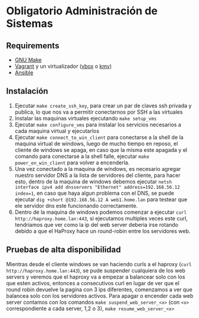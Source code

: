 # Obligatorio Administración de Sistemas


## Requirements
- [GNU Make](https://www.gnu.org/software/make/)
- [Vagrant](https://www.vagrantup.com/) y un virtualizador ([vbox](https://www.virtualbox.org/wiki/Downloads) o [kmv](https://ubuntu.com/blog/kvm-hyphervisor))
- [Ansible](https://docs.ansible.com/ansible/latest/installation_guide/intro_installation.html)

## Instalación

1. Ejecutar `make create_ssh_key`, para crear un par de claves ssh privada y publica, lo que nos va a permitir conectarnos por SSH a las virtuales
2. Instalar las maquinas virtuales ejecutando `make setup_vms`
3. Ejecutar `make configure_vms` para instalar los servicios necesarios a cada maquina virtual y ejecutarlos
4. Ejecutar `make connect_to_win_client` para conectarse a la shell de la maquina virtual de windows, luego de mucho tiempo en reposo, el cliente de windows se apaga, en caso que la misma este apagada y el comando para conectarse a la shell falle, ejecutar  `make power_on_win_client` para volver a encenderla.
5. Una vez conectado a la maquina de windows, es necesario agregar nuestro servidor DNS a la lista de servidores del cliente, para hacer esto, dentro de la maquina de windows debemos ejecutar `netsh interface ipv4 add dnsservers "Ethernet" address=192.168.56.12 index=1`, en caso que haya algun problema con el DNS, se puede ejecutar `dig +short @192.168.56.12 A web1.home.lan` para testear que ele servidor dns este funcionando correctamente.
6. Dentro de la maquina de windows podemos comenzar a ejecutar `curl http://haproxy.home.lan:443`, si ejecutamos multiples veces este curl, tendriamos que ver como la ip del web server deberia irse rotando debido a que el HaProxy hace un round-robin entre los servidores web.


## Pruebas de alta disponibilidad

Mientras desde el cliente windows se van haciendo curls a el haproxy (`curl http://haproxy.home.lan:443`), se pude suspender cualquiera de los web servers y veremos que el haproxy va a empezar a balancear solo con los que esten activos, entonces a consecutivos curl en lugar de ver que el round robin devuelve la pagina con 3 ips diferentes, comenzamos a ver que balancea solo con los servidores activos. Para apagar o encender cada web server contamos con los comandos `make suspend_web_server_<x>` (con `<x>` correspondiente a cada server, 1,2 o 3), `make resume_web_server_<x>`
